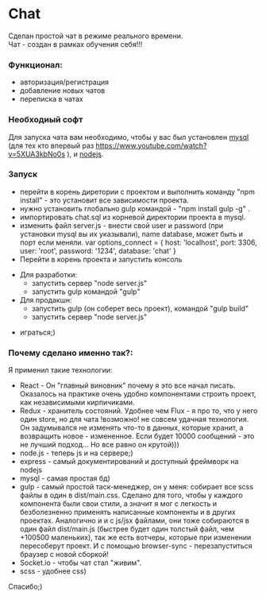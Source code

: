 # Chat #

Сделан простой чат в режиме реального времени.  
Чат - создан в рамках обучения себя!!!

### Функционал: ### 
- авторизация/регистрация 
- добавление новых чатов
- переписка в чатах

### Необходиый софт ###
Для запуска чата вам необходимо, чтобы у вас был установлен [mysql](https://dev.mysql.com/downloads/installer/) (для тех кто впервый раз https://www.youtube.com/watch?v=5XUA3kbNo0s ), и [nodejs](https://nodejs.org/uk/download/).

### Запуск ###
- перейти в корень диретории с проектом и выполнить команду "npm install" - это установит все зависимости проекта.
- нужно установить глобально gulp командой - "npm install gulp -g" .
- импортировать chat.sql из корневой директории проекта в mysql. 
- изменить файл server.js - внести свой user и password (при установки mysql вы их указывали), name database, может быть и порт если меняли. 
        var options_connect = {
            host: 'localhost',
            port: 3306,
            user: 'root',
            password: '1234',
            database: 'chat'
        }
- Перейти в корень проекта и запустить консоль
+ Для разработки:
  - запустить сервер "node server.js"
  - запустить gulp командой "gulp" 
+ Для продакшн:
  - запустить gulp (он соберет весь проект), командой "gulp build"
  - запустить сервер "node server.js"
- играться;)

### Почему сделано именно так?: ###
Я применил такие технологии: 
- React - Он "главный виновник" почему я это все начал писать. Оказалось на практике очень удобно компонентами строить проект, как независимыми кирпичиками.
- Redux - хранитель состояний. Удобнее чем Flux - я про то, что у него один store, но для чата !возможно! не совсем удачная технология. Он задумывался не изменять что-то в данных, которые хранит, а возвращить новое - измененное. Если будет 10000 сообщений - это не лучший подход... Но все равно он крутой)))
- node.js - теперь js и на сервере;)
- express - самый документирований и доступный фреймворк на nodejs
- mysql - самая простая бд)
- gulp - самый простой таск-менеджер, он у меня: собирает все scss файлы в один в dist/main.css. Сделано для того, чтобы у каждого компонента были свои стили, а значит я мог с легкость и безболезненно применять написанные компоненты и в других проектах. Аналогично и и с js/jsx файлами, они тоже собираются в один файл dist/main.js (быстрее будет один толстый файл, чем +100500 маленьких), так же есть вотчеры, которые при изменении пересоберут проект. И с помощью browser-sync - перезапуститься браузер с новой сборкой!  
- Socket.io - чтобы чат стал "живим". 
- scss - удобнее css)

Спасибо;)
